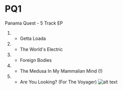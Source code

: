# PQ1
Panama Quest - 5 Track EP
1) - Getta Loada
2) - The World's Electric
3) - Foreign Bodies
4) - The Medusa In My Mammalian Mind (!)
5) - Are You Looking? (For The Voyager)
![alt text](https://github.com/mattbulley/PQ1/blob/master/PQ1/pq1.gif?raw=true)
